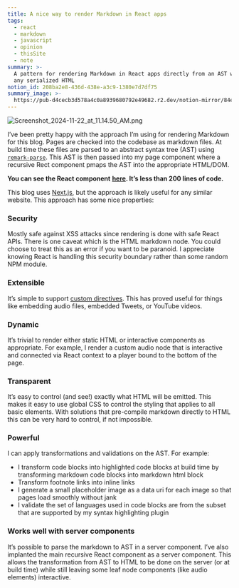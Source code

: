 ```yaml
---
title: A nice way to render Markdown in React apps
tags:
  - react
  - markdown
  - javascript
  - opinion
  - thisSite
  - note
summary: >-
  A pattern for rendering Markdown in React apps directly from an AST without
  any serialized HTML
notion_id: 208ba2e8-436d-438e-a3c9-1380e7d7df75
summary_image: >-
  https://pub-d4cecb3d578a4c0a8939680792e49682.r2.dev/notion-mirror/84ebb48c-616a-4f51-ae9a-991a4e0a7e9b/5f7f7012-783d-430d-b66d-203628d6adfe/Screenshot_2024-11-22_at_11.14.50_AM.png
---
```

![Screenshot\_2024-11-22\_at\_11.14.50\_AM.png](https://pub-d4cecb3d578a4c0a8939680792e49682.r2.dev/notion-mirror/84ebb48c-616a-4f51-ae9a-991a4e0a7e9b/5f7f7012-783d-430d-b66d-203628d6adfe/Screenshot_2024-11-22_at_11.14.50_AM.png)

I’ve been pretty happy with the approach I’m using for rendering Markdown for this blog. Pages are checked into the codebase as markdown files. At build time these files are parsed to an abstract syntax tree (AST) using [`remark-parse`](https://www.npmjs.com/package/remark-parse). This AST is then passed into my page component where a recursive Rect component pmaps the AST into the appropriate HTML/DOM.

**You can see the React component** [**here**](https://github.com/captbaritone/jordaneldredge.com/blob/705cb9213b79f68ec48c05ec052f740f7234d936/lib/components/Markdown.js)**. It’s less than 200 lines of code.**

This blog uses [Next.js](https://nextjs.org/), but the approach is likely useful for any similar website. This approach has some nice properties:

### Security

Mostly safe against XSS attacks since rendering is done with safe React APIs. There is one caveat which is the HTML markdown node. You could choose to treat this as an error if you want to be paranoid. I appreciate knowing React is handling this security boundary rather than some random NPM module.

### Extensible

It’s simple to support [custom directives](https://github.com/remarkjs/remark-directive). This has proved useful for things like embedding audio files, embedded Tweets, or YouTube videos.

### Dynamic

It’s trivial to render either static HTML or interactive components as appropriate. For example, I render a custom audio node that is interactive and connected via React context to a player bound to the bottom of the page.

### Transparent

It’s easy to control (and see!) exactly what HTML will be emitted. This makes it easy to use global CSS to control the styling that applies to all basic elements. With solutions that pre-compile markdown directly to HTML this can be very hard to control, if not impossible.

### Powerful

I can apply transformations and validations on the AST. For example:

- I transform code blocks into highlighted code blocks at build time by transforming markdown code blocks into markdown html block
- Transform footnote links into inline links
- I generate a small placeholder image as a data uri for each image so that pages load smoothly without jank
- I validate the set of languages used in code blocks are from the subset that are supported by my syntax highlighting plugin

### Works well with server components

It’s possible to parse the markdown to AST in a server component. I’ve also implanted the main recursive React component as a server component. This allows the transformation from AST to HTML to be done on the server (or at build time) while still leaving some leaf node components (like audio elements) interactive.
